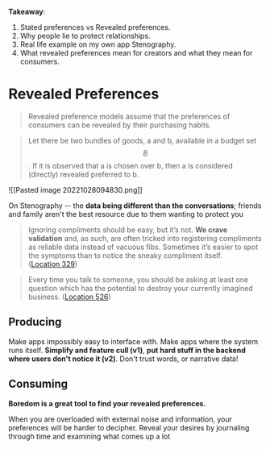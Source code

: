 **Takeaway**: 

1. Stated preferences vs Revealed preferences.
2. Why people lie to protect relationships. 
3. Real life example on my own app Stenography.
4. What revealed preferences mean for creators and what they mean for consumers. 

# Revealed Preferences

> Revealed preference models assume that the preferences of consumers can be revealed by their purchasing habits.


> Let there be two bundles of goods, a and b, available in a budget set $$B$$. If it is observed that a is chosen over b, then a is considered (directly) revealed preferred to b.



![[Pasted image 20221028094830.png]]

On Stenography -- the **data being different than the conversations**; friends and family aren't the best resource due to them wanting to protect you

> Ignoring compliments should be easy, but it’s not. **We crave validation** and, as such, are often tricked into registering compliments as reliable data instead of vacuous fibs. Sometimes it’s easier to spot the symptoms than to notice the sneaky compliment itself. ([Location 329](https://readwise.io/to_kindle?action=open&asin=B01H4G2J1U&location=329))

> Every time you talk to someone, you should be asking at least one question which has the potential to destroy your currently imagined business. ([Location 526](https://readwise.io/to_kindle?action=open&asin=B01H4G2J1U&location=526))

## Producing
Make apps impossibly easy to interface with. Make apps where the system runs itself. **Simplify and feature cull (v1)**,  **put hard stuff in the backend where users don't notice it (v2)**. Don't trust words, or narrative data! 

## Consuming
**Boredom is a great tool to find your revealed preferences.** 

When you are overloaded with external noise and information, your preferences will be harder to decipher. Reveal your desires by journaling through time and examining what comes up a lot